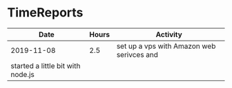 # TimeReports
| Date  |      Hours    | Activity                                       |
| ----------- | ------- |------------------------------------------------
| 2019-11-08  | 2.5     | set up a vps with Amazon web serivces and 
started a little bit with node.js|
